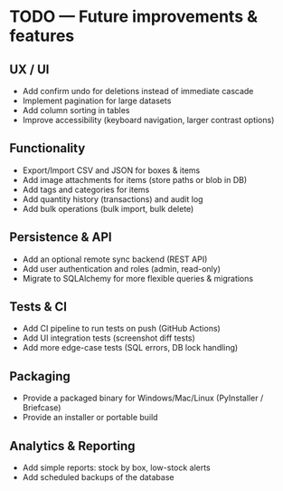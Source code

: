 # TODO — Future improvements & features

## UX / UI

- Add confirm undo for deletions instead of immediate cascade
- Implement pagination for large datasets
- Add column sorting in tables
- Improve accessibility (keyboard navigation, larger contrast options)

## Functionality

- Export/Import CSV and JSON for boxes & items
- Add image attachments for items (store paths or blob in DB)
- Add tags and categories for items
- Add quantity history (transactions) and audit log
- Add bulk operations (bulk import, bulk delete)

## Persistence & API

- Add an optional remote sync backend (REST API)
- Add user authentication and roles (admin, read-only)
- Migrate to SQLAlchemy for more flexible queries & migrations

## Tests & CI

- Add CI pipeline to run tests on push (GitHub Actions)
- Add UI integration tests (screenshot diff tests)
- Add more edge-case tests (SQL errors, DB lock handling)

## Packaging

- Provide a packaged binary for Windows/Mac/Linux (PyInstaller / Briefcase)
- Provide an installer or portable build

## Analytics & Reporting

- Add simple reports: stock by box, low-stock alerts
- Add scheduled backups of the database
